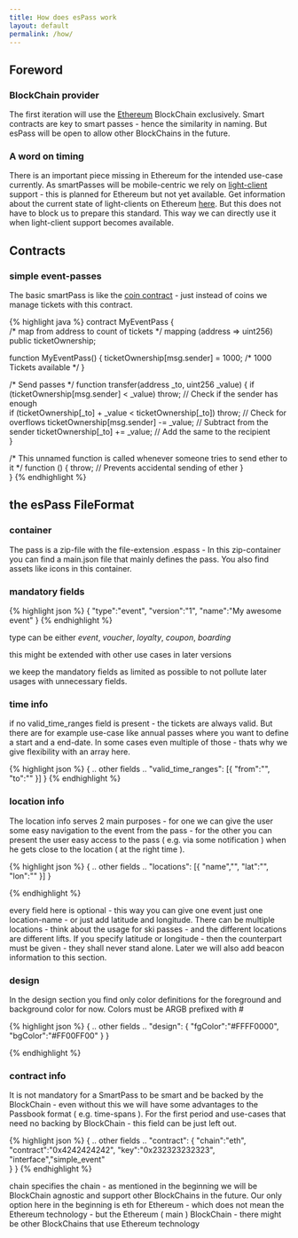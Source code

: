 ```yaml
---
title: How does esPass work
layout: default
permalink: /how/
---
```


Foreword
--------


### BlockChain provider

The first iteration will use the [Ethereum](http://ethereum.org) BlockChain exclusively. Smart contracts are key to smart passes - hence the similarity in naming. But esPass will be open to allow other BlockChains in the future.


### A word on timing

There is an important piece missing in Ethereum for the intended use-case currently. As smartPasses will be mobile-centric we rely on [light-client](https://github.com/ethereum/wiki/wiki/Light-client-protocol) support - this is planned for Ethereum but not yet available. Get information about the current state of light-clients on Ethereum [here](gitter.im/ethereum/light-client). But this does not have to block us to prepare this standard. This way we can directly use it when light-client support becomes available.

Contracts
---------

### simple event-passes

The basic smartPass is like the [coin contract](https://www.ethereum.org/token) - just instead of coins we manage tickets with this contract.

{% highlight java %}
contract MyEventPass {         
  /* map from address to count of tickets */
  mapping (address => uint256) public ticketOwnership;   

  function MyEventPass() {
    ticketOwnership[msg.sender] = 1000; /* 1000 Tickets available */
  }

  /* Send passes */
  function transfer(address _to, uint256 _value) {
      if (ticketOwnership[msg.sender] < _value) throw;           // Check if the sender has enough   
      if (ticketOwnership[_to] + _value < ticketOwnership[_to]) throw; // Check for overflows
      ticketOwnership[msg.sender] -= _value;                     // Subtract from the sender
      ticketOwnership[_to] += _value;                            // Add the same to the recipient            
  }

  /* This unnamed function is called whenever someone tries to send ether to it */
  function () {
      throw;     // Prevents accidental sending of ether
  }  
}
{% endhighlight %}

the esPass FileFormat
---------------------

### container

The pass is a zip-file with the file-extension .espass - In this zip-container you can find a main.json file that mainly defines the pass. You also find assets like icons in this container.

### mandatory fields

{% highlight json %}
{
  "type":"event",
  "version":"1",
  "name":"My awesome event"
}
{% endhighlight %}

type can be either *event*, *voucher*, *loyalty*, *coupon*, *boarding*

this might be extended with other use cases in later versions

we keep the mandatory fields as limited as possible to not pollute later usages with unnecessary fields.

### time info

if no valid_time_ranges field is present - the tickets are always valid. But there are for example use-case like annual passes where you want to define a start and a end-date. In some cases even multiple of those - thats why we give flexibility with an array here.

{% highlight json %}
{
  .. other fields ..
  "valid_time_ranges": [{
    "from":"",
    "to":""
  }]
}
{% endhighlight %}


### location info

The location info serves 2 main purposes - for one we can give the user some easy navigation to the event from the pass - for the other you can present the user easy access to the pass ( e.g. via some notification ) when he gets close to the location ( at the right time ).

{% highlight json %}
{
  .. other fields ..
  "locations": [{
    "name","",
    "lat":"",
    "lon":""
  }]
}

{% endhighlight %}

every field here is optional - this way you can give one event just one location-name - or just add latitude and longitude. There can be multiple locations - think about the usage for ski passes - and the different locations are different lifts.
If you specify latitude or longitude - then the counterpart must be given - they shall never stand alone. Later we will also add beacon information to this section.


### design

In the design section you find only color definitions for the foreground and background color for now. Colors must be ARGB prefixed with #

{% highlight json %}
{
  .. other fields ..
  "design": {
    "fgColor":"#FFFF0000",
    "bgColor":"#FF00FF00"
  }
}

{% endhighlight %}


### contract info

It is not mandatory for a SmartPass to be smart and be backed by the BlockChain - even without this we will have some advantages to the Passbook format ( e.g. time-spans ). For the first period and use-cases that need no backing by BlockChain - this field can be just left out.

{% highlight json %}
{
  .. other fields ..
  "contract": {
    "chain":"eth",
    "contract":"0x4242424242",
    "key":"0x232323232323",
    "interface","simple_event"  
  }
}
{% endhighlight %}

chain specifies the chain - as mentioned in the beginning we will be BlockChain agnostic and support other BlockChains in the future. Our only option here in the beginning is eth for Ethereum - which does not mean the Ethereum technology - but the Ethereum ( main ) BlockChain - there might be other BlockChains that use Ethereum technology
